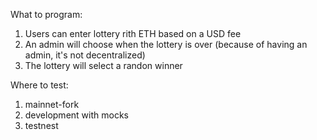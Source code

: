What to program:

1. Users can enter lottery rith ETH based on a USD fee
2. An admin will choose when the lottery is over (because of having an admin, it's not decentralized)
3. The lottery will select a randon winner


Where to test:
1. mainnet-fork
2. development with mocks
3. testnest
